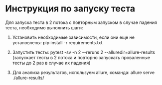 # Инструкция по запуску теста

Для запуска теста в 2 потока с повторным запуском в случае падения теста, необходимо выполнить шаги:

1. Установить необходимые зависимости, если они еще не установлены: pip install -r requirements.txt

2. Запустить тесты: pytest -sv -n 2 --reruns 2 --alluredir=allure-results (запускает тесты
в 2 потока и повторно запускать проваленные тесты до 2 раз в случае их падения)

3. Для анализа результатов, используем allure, команда: allure serve ./allure-results/
